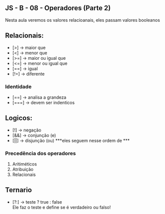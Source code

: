 ## JS - B - 08 - Operadores (Parte 2)
Nesta aula veremos os valores relacioanais, eles passam valores booleanos 

## Relacionais:
* [>] -> maior que
* [<] -> menor que
* [>=] -> maior ou igual que
* [<=] -> menor ou igual que
* [==] -> igual
* [!=] -> diferente

### Identidade

* [==] -> analisa a grandeza
* [===] -> devem ser indenticos

## Logicos:
* [!] -> negação
* [&&] -> conjunção (e)
* [||] -> disjunção (ou)
***eles seguem nesse ordem de ***

### Precedência dos operadores
1. Aritiméticos
2. Atribuição
3. Relacionais

## Ternario
* [?:] -> teste ? true : false
<br>Ele faz o teste e define se é verdadeiro ou falso!